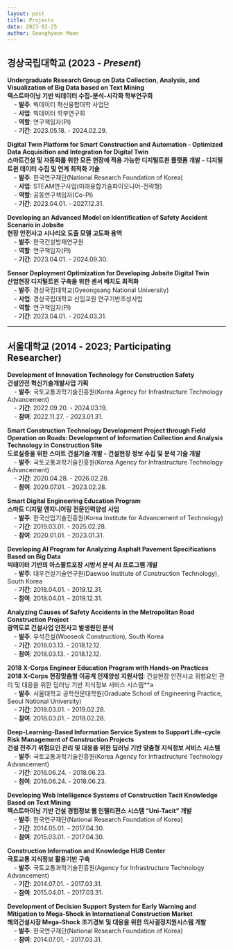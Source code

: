 ```yaml
---
layout: post
title: Projects
data: 2023-02-25
author: Seonghyeon Moon
---
```


## 경상국립대학교 (2023 - _Present_)

**Undergraduate Research Group on Data Collection, Analysis, and Visualization of Big Data based on Text Mining**  
**텍스트마이닝 기반 빅데이터 수집-분석-시각화 학부연구회**  
&nbsp;&nbsp;&nbsp;&nbsp;- **발주**: 빅데이터 혁신융합대학 사업단  
&nbsp;&nbsp;&nbsp;&nbsp;- **사업**: 빅데이터 학부연구회  
&nbsp;&nbsp;&nbsp;&nbsp;- **역할**: 연구책임자(PI)  
&nbsp;&nbsp;&nbsp;&nbsp;- **기간**: 2023.05.18. - 2024.02.29.  

**Digital Twin Platform for Smart Construction and Automation - Optimized Data Acquisition and Integration for Digital Twin**  
**스마트건설 및 자동화를 위한 모든 현장에 적용 가능한 디지털트윈 플랫폼 개발 - 디지털트윈 데이터 수집 및 연계 최적화 기술**  
&nbsp;&nbsp;&nbsp;&nbsp;- **발주**: 한국연구재단(National Research Foundation of Korea)  
&nbsp;&nbsp;&nbsp;&nbsp;- **사업**: STEAM연구사업(미래융합기술파이오니어-전략형)  
&nbsp;&nbsp;&nbsp;&nbsp;- **역할**: 공동연구책임자(Co-PI)  
&nbsp;&nbsp;&nbsp;&nbsp;- **기간**: 2023.04.01. - 2027.12.31.  

**Developing an Advanced Model on Identification of Safety Accident Scenario in Jobsite**  
**현장 안전사고 시나리오 도출 모델 고도화 용역**  
&nbsp;&nbsp;&nbsp;&nbsp;- **발주**: 한국건설방재연구원  
&nbsp;&nbsp;&nbsp;&nbsp;- **역할**: 연구책임자(PI)  
&nbsp;&nbsp;&nbsp;&nbsp;- **기간**: 2023.04.01. - 2024.09.30.  

**Sensor Deployment Optimization for Developing Jobsite Digital Twin**  
**산업현장 디지털트윈 구축을 위한 센서 배치도 최적화**  
&nbsp;&nbsp;&nbsp;&nbsp;- **발주**: 경상국립대학교(Gyeongsang National University)  
&nbsp;&nbsp;&nbsp;&nbsp;- **사업**: 경상국립대학교 신임교원 연구기반조성사업  
&nbsp;&nbsp;&nbsp;&nbsp;- **역할**: 연구책임자(PI)  
&nbsp;&nbsp;&nbsp;&nbsp;- **기간**: 2023.04.01. - 2024.03.31.  

---

## 서울대학교 (2014 - 2023; Participating Researcher)

**Development of Innovation Technology for Construction Safety**  
**건설안전 혁신기술개발사업 기획**  
&nbsp;&nbsp;&nbsp;&nbsp;- **발주**: 국토교통과학기술진흥원(Korea Agency for Infrastructure Technology Advancement)  
&nbsp;&nbsp;&nbsp;&nbsp;- **기간**: 2022.09.20. - 2024.03.19.  
&nbsp;&nbsp;&nbsp;&nbsp;- **참여**: 2022.11.27. - 2023.01.31.

**Smart Construction Technology Development Project through Field Operation on Roads: Development of Information Collection and Analysis Technology in Construction Site**  
**도로실증을 위한 스마트 건설기술 개발 - 건설현장 정보 수집 및 분석 기술 개발**  
&nbsp;&nbsp;&nbsp;&nbsp;- **발주**: 국토교통과학기술진흥원(Korea Agency for Infrastructure Technology Advancement)  
&nbsp;&nbsp;&nbsp;&nbsp;- **기간**: 2020.04.28. - 2026.02.28.  
&nbsp;&nbsp;&nbsp;&nbsp;- **참여**: 2020.07.01. - 2023.02.28.

**Smart Digital Engineering Education Program**  
**스마트 디지털 엔지니어링 전문인력양성 사업**  
&nbsp;&nbsp;&nbsp;&nbsp;- **발주**: 한국산업기술진흥원(Korea Institute for Advancement of Technology)  
&nbsp;&nbsp;&nbsp;&nbsp;- **기간**: 2019.03.01. - 2025.02.28.  
&nbsp;&nbsp;&nbsp;&nbsp;- **참여**: 2020.01.01. - 2023.01.31.

**Developing AI Program for Analyzing Asphalt Pavement Specifications Based on Big Data**  
**빅데이터 기반의 아스팔트포장 시방서 분석 AI 프로그램 개발**  
&nbsp;&nbsp;&nbsp;&nbsp;- **발주**: 대우건설기술연구원(Daewoo Institute of Construction Technology), South Korea  
&nbsp;&nbsp;&nbsp;&nbsp;- **기간**: 2018.04.01. - 2019.12.31.  
&nbsp;&nbsp;&nbsp;&nbsp;- **참여**: 2018.04.01. - 2019.12.31.  

**Analyzing Causes of Safety Accidents in the Metropolitan Road Construction Project**  
**광역도로 건설사업 안전사고 발생원인 분석**  
&nbsp;&nbsp;&nbsp;&nbsp;- **발주**: 우석건설(Wooseok Construction), South Korea  
&nbsp;&nbsp;&nbsp;&nbsp;- **기간**: 2018.03.13. - 2018.12.12.  
&nbsp;&nbsp;&nbsp;&nbsp;- **참여**: 2018.03.13. - 2018.12.12.

**2018 X-Corps Engineer Education Program with Hands-on Practices**  
**2018 X-Corps 현장맞춤형 이공계 인재양성 지원사업**: 건설현장 안전사고 위험요인 관리 및 대응을 위한 딥러닝 기반 지식정보 서비스 시스템**a  
&nbsp;&nbsp;&nbsp;&nbsp;- **발주**: 서울대학교 공학전문대학원(Graduate School of Engineering Practice, Seoul National University)  
&nbsp;&nbsp;&nbsp;&nbsp;- **기간**: 2018.03.01. - 2019.02.28.  
&nbsp;&nbsp;&nbsp;&nbsp;- **참여**: 2018.03.01. - 2019.02.28.

**Deep-Learning-Based Information Service System to Support Life-cycle Risk Management of Construction Projects**  
**건설 전주기 위험요인 관리 및 대응을 위한 딥러닝 기반 맞춤형 지식정보 서비스 시스템**  
&nbsp;&nbsp;&nbsp;&nbsp;- **발주**: 국토교통과학기술진흥원(Korea Agency for Infrastructure Technology Advancement)  
&nbsp;&nbsp;&nbsp;&nbsp;- **기간**: 2016.06.24. - 2018.06.23.  
&nbsp;&nbsp;&nbsp;&nbsp;- **참여**: 2016.06.24. - 2018.06.23.

**Developing Web Intelligence Systems of Construction Tacit Knowledge Based on Text Mining**  
**텍스트마이닝 기반 건설 경험정보 웹 인텔리젼스 시스템 “Uni-Tacit” 개발**  
&nbsp;&nbsp;&nbsp;&nbsp;- **발주**: 한국연구재단(National Research Foundation of Korea)  
&nbsp;&nbsp;&nbsp;&nbsp;- **기간**: 2014.05.01. - 2017.04.30.  
&nbsp;&nbsp;&nbsp;&nbsp;- **참여**: 2015.03.01. - 2017.04.30.

**Construction Information and Knowledge HUB Center**  
**국토교통 지식정보 활용기반 구축**  
&nbsp;&nbsp;&nbsp;&nbsp;- **발주**: 국토교통과학기술진흥원(Agency for Infrastructure Technology Advancement)  
&nbsp;&nbsp;&nbsp;&nbsp;- **기간**: 2014.07.01. - 2017.03.31.  
&nbsp;&nbsp;&nbsp;&nbsp;- **참여**: 2015.04.01. - 2017.03.31.

**Development of Decision Support System for Early Warning and Mitigation to Mega-Shock in International Construction Market**  
**해외건설시장 Mega-Shock 조기경보 및 대응을 위한 의사결정지원시스템 개발**  
&nbsp;&nbsp;&nbsp;&nbsp;- **발주**: 한국연구재단(National Research Foundation of Korea)  
&nbsp;&nbsp;&nbsp;&nbsp;- **참여**: 2014.07.01. - 2017.03.31.